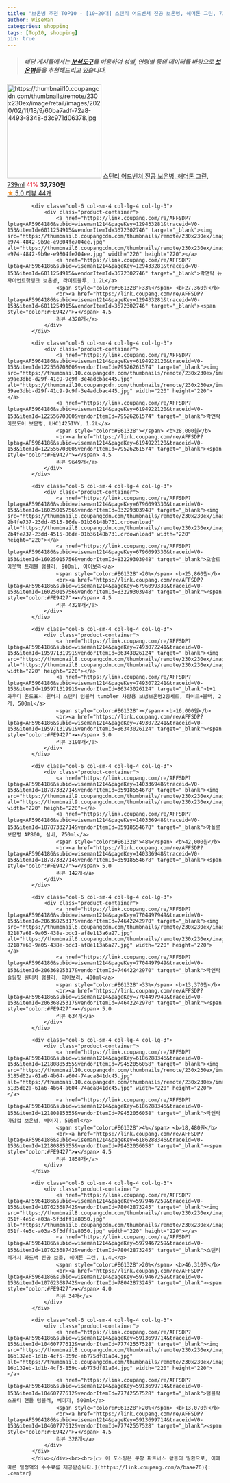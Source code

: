 ```yaml
---
title: "보온병 추천 TOP10 - [10~20대] 스탠리 어드벤처 진공 보온병, 해머톤 그린, 739ml"
author: WiseMan
categories: shopping
tags: [Top10, shopping]
pin: true
---
```


> ##### 해당 게시물에서는 [**분석도구**](https://itemscout.io/)를 이용하여 **성별**, **연령별** 등의 데이터를 바탕으로 [**보온병**](https://link.coupang.com/a/baae76)들을 추천해드리고 있습니다.
<div class="container"><div class="row">
            <div class="col-6 col-sm-4 col-lg-4 col-lg-3">
                <div class="product-container">
                    <a href="https://link.coupang.com/re/AFFSDP?lptag=AF5964186&subid=wiseman1214&pageKey=1825939698&traceid=V0-153&itemId=2259681245&vendorItemId=70256970465" target="_blank"><img src="https://thumbnail10.coupangcdn.com/thumbnails/remote/230x230ex/image/retail/images/2020/02/11/18/9/60ba7adf-72a8-4493-8348-d3c971d06378.jpg" alt="https://thumbnail10.coupangcdn.com/thumbnails/remote/230x230ex/image/retail/images/2020/02/11/18/9/60ba7adf-72a8-4493-8348-d3c971d06378.jpg" width="220" height="220"></a>
                    <a href="https://link.coupang.com/re/AFFSDP?lptag=AF5964186&subid=wiseman1214&pageKey=1825939698&traceid=V0-153&itemId=2259681245&vendorItemId=70256970465" target="_blank">스탠리 어드벤처 진공 보온병, 해머톤 그린, 739ml</a>
                    <span style="color:#E61328">41%</span> <b>37,730원</b>
                    <br><a href="https://link.coupang.com/re/AFFSDP?lptag=AF5964186&subid=wiseman1214&pageKey=1825939698&traceid=V0-153&itemId=2259681245&vendorItemId=70256970465" target="_blank"><span style="color:#FE9427">★</span> 5.0
                    리뷰 44개</a>
                </div>
            </div>
            
            <div class="col-6 col-sm-4 col-lg-4 col-lg-3">
                <div class="product-container">
                    <a href="https://link.coupang.com/re/AFFSDP?lptag=AF5964186&subid=wiseman1214&pageKey=129433281&traceid=V0-153&itemId=6011254915&vendorItemId=3672302746" target="_blank"><img src="https://thumbnail6.coupangcdn.com/thumbnails/remote/230x230ex/image/product/image/vendoritem/2018/11/29/3672302746/44d458cd-e974-4842-9b9e-e9804fe704ee.jpg" alt="https://thumbnail6.coupangcdn.com/thumbnails/remote/230x230ex/image/product/image/vendoritem/2018/11/29/3672302746/44d458cd-e974-4842-9b9e-e9804fe704ee.jpg" width="220" height="220"></a>
                    <a href="https://link.coupang.com/re/AFFSDP?lptag=AF5964186&subid=wiseman1214&pageKey=129433281&traceid=V0-153&itemId=6011254915&vendorItemId=3672302746" target="_blank">락앤락 뉴자이언트핫탱크 보온병, 라이트블루, 1.2L</a>
                    <span style="color:#E61328">33%</span> <b>27,360원</b>
                    <br><a href="https://link.coupang.com/re/AFFSDP?lptag=AF5964186&subid=wiseman1214&pageKey=129433281&traceid=V0-153&itemId=6011254915&vendorItemId=3672302746" target="_blank"><span style="color:#FE9427">★</span> 4.5
                    리뷰 4328개</a>
                </div>
            </div>
            
            <div class="col-6 col-sm-4 col-lg-4 col-lg-3">
                <div class="product-container">
                    <a href="https://link.coupang.com/re/AFFSDP?lptag=AF5964186&subid=wiseman1214&pageKey=6194922120&traceid=V0-153&itemId=12255670800&vendorItemId=79526261574" target="_blank"><img src="https://thumbnail10.coupangcdn.com/thumbnails/remote/230x230ex/image/retail/images/1827861326810049-59ae3dbb-d29f-41c9-9c9f-3e4adcbac445.jpg" alt="https://thumbnail10.coupangcdn.com/thumbnails/remote/230x230ex/image/retail/images/1827861326810049-59ae3dbb-d29f-41c9-9c9f-3e4adcbac445.jpg" width="220" height="220"></a>
                    <a href="https://link.coupang.com/re/AFFSDP?lptag=AF5964186&subid=wiseman1214&pageKey=6194922120&traceid=V0-153&itemId=12255670800&vendorItemId=79526261574" target="_blank">락앤락 아웃도어 보온병, LHC1425IVY, 1.2L</a>
                    <span style="color:#E61328"></span> <b>28,000원</b>
                    <br><a href="https://link.coupang.com/re/AFFSDP?lptag=AF5964186&subid=wiseman1214&pageKey=6194922120&traceid=V0-153&itemId=12255670800&vendorItemId=79526261574" target="_blank"><span style="color:#FE9427">★</span> 4.5
                    리뷰 9649개</a>
                </div>
            </div>
            
            <div class="col-6 col-sm-4 col-lg-4 col-lg-3">
                <div class="product-container">
                    <a href="https://link.coupang.com/re/AFFSDP?lptag=AF5964186&subid=wiseman1214&pageKey=6796099330&traceid=V0-153&itemId=16025015756&vendorItemId=83229303948" target="_blank"><img src="https://thumbnail8.coupangcdn.com/thumbnails/remote/230x230ex/image/retail/images/2442515730704631-2b4fe737-23dd-4515-86de-01b36148b731.crdownload" alt="https://thumbnail8.coupangcdn.com/thumbnails/remote/230x230ex/image/retail/images/2442515730704631-2b4fe737-23dd-4515-86de-01b36148b731.crdownload" width="220" height="220"></a>
                    <a href="https://link.coupang.com/re/AFFSDP?lptag=AF5964186&subid=wiseman1214&pageKey=6796099330&traceid=V0-153&itemId=16025015756&vendorItemId=83229303948" target="_blank">오슬로 아웃백 트래블 텀블러, 900ml, 아이보리</a>
                    <span style="color:#E61328">20%</span> <b>25,860원</b>
                    <br><a href="https://link.coupang.com/re/AFFSDP?lptag=AF5964186&subid=wiseman1214&pageKey=6796099330&traceid=V0-153&itemId=16025015756&vendorItemId=83229303948" target="_blank"><span style="color:#FE9427">★</span> 4.5
                    리뷰 4328개</a>
                </div>
            </div>
            
            <div class="col-6 col-sm-4 col-lg-4 col-lg-3">
                <div class="product-container">
                    <a href="https://link.coupang.com/re/AFFSDP?lptag=AF5964186&subid=wiseman1214&pageKey=7493072241&traceid=V0-153&itemId=19597131991&vendorItemId=86343026124" target="_blank"><img src="https://thumbnail8.coupangcdn.com/thumbnails/remote/230x230ex/image/vendor_inventory/a2e4/61563780934ed0c455e5fa00d2e87da90a7b1ba482a403b3bf6a73a7eb7d.jpg" alt="https://thumbnail8.coupangcdn.com/thumbnails/remote/230x230ex/image/vendor_inventory/a2e4/61563780934ed0c455e5fa00d2e87da90a7b1ba482a403b3bf6a73a7eb7d.jpg" width="220" height="220"></a>
                    <a href="https://link.coupang.com/re/AFFSDP?lptag=AF5964186&subid=wiseman1214&pageKey=7493072241&traceid=V0-153&itemId=19597131991&vendorItemId=86343026124" target="_blank">1+1 와우디 온도표시 원터치 스탠리 텀블러 tumbler 차량용 보냉보온병2종세트, 화이트+블랙, 2개, 500ml</a>
                    <span style="color:#E61328"></span> <b>16,000원</b>
                    <br><a href="https://link.coupang.com/re/AFFSDP?lptag=AF5964186&subid=wiseman1214&pageKey=7493072241&traceid=V0-153&itemId=19597131991&vendorItemId=86343026124" target="_blank"><span style="color:#FE9427">★</span> 5.0
                    리뷰 3198개</a>
                </div>
            </div>
            
            <div class="col-6 col-sm-4 col-lg-4 col-lg-3">
                <div class="product-container">
                    <a href="https://link.coupang.com/re/AFFSDP?lptag=AF5964186&subid=wiseman1214&pageKey=140336948&traceid=V0-153&itemId=18787332714&vendorItemId=85918554678" target="_blank"><img src="https://thumbnail9.coupangcdn.com/thumbnails/remote/230x230ex/image/vendor_inventory/54ce/4d60adadf35ed10f924cdec521364c7282b5d1fd5d3c43b74443c8cb1693.jpg" alt="https://thumbnail9.coupangcdn.com/thumbnails/remote/230x230ex/image/vendor_inventory/54ce/4d60adadf35ed10f924cdec521364c7282b5d1fd5d3c43b74443c8cb1693.jpg" width="220" height="220"></a>
                    <a href="https://link.coupang.com/re/AFFSDP?lptag=AF5964186&subid=wiseman1214&pageKey=140336948&traceid=V0-153&itemId=18787332714&vendorItemId=85918554678" target="_blank">아폴로 보온병 AP800, 실버, 750ml</a>
                    <span style="color:#E61328">48%</span> <b>42,000원</b>
                    <br><a href="https://link.coupang.com/re/AFFSDP?lptag=AF5964186&subid=wiseman1214&pageKey=140336948&traceid=V0-153&itemId=18787332714&vendorItemId=85918554678" target="_blank"><span style="color:#FE9427">★</span> 5.0
                    리뷰 142개</a>
                </div>
            </div>
            
            <div class="col-6 col-sm-4 col-lg-4 col-lg-3">
                <div class="product-container">
                    <a href="https://link.coupang.com/re/AFFSDP?lptag=AF5964186&subid=wiseman1214&pageKey=7704497949&traceid=V0-153&itemId=20636825317&vendorItemId=74642242970" target="_blank"><img src="https://thumbnail6.coupangcdn.com/thumbnails/remote/230x230ex/image/retail/images/7794443096766409-82187a68-9a05-438e-bdc1-af8e113a6a27.jpg" alt="https://thumbnail6.coupangcdn.com/thumbnails/remote/230x230ex/image/retail/images/7794443096766409-82187a68-9a05-438e-bdc1-af8e113a6a27.jpg" width="220" height="220"></a>
                    <a href="https://link.coupang.com/re/AFFSDP?lptag=AF5964186&subid=wiseman1214&pageKey=7704497949&traceid=V0-153&itemId=20636825317&vendorItemId=74642242970" target="_blank">락앤락 슬림핏 원터치 텀블러, 아이보리, 400ml</a>
                    <span style="color:#E61328">33%</span> <b>13,370원</b>
                    <br><a href="https://link.coupang.com/re/AFFSDP?lptag=AF5964186&subid=wiseman1214&pageKey=7704497949&traceid=V0-153&itemId=20636825317&vendorItemId=74642242970" target="_blank"><span style="color:#FE9427">★</span> 5.0
                    리뷰 634개</a>
                </div>
            </div>
            
            <div class="col-6 col-sm-4 col-lg-4 col-lg-3">
                <div class="product-container">
                    <a href="https://link.coupang.com/re/AFFSDP?lptag=AF5964186&subid=wiseman1214&pageKey=6186288346&traceid=V0-153&itemId=12180885355&vendorItemId=79452056058" target="_blank"><img src="https://thumbnail10.coupangcdn.com/thumbnails/remote/230x230ex/image/retail/images/2350395813523987-5185d02a-61a6-4b64-a604-74aca841dc45.jpg" alt="https://thumbnail10.coupangcdn.com/thumbnails/remote/230x230ex/image/retail/images/2350395813523987-5185d02a-61a6-4b64-a604-74aca841dc45.jpg" width="220" height="220"></a>
                    <a href="https://link.coupang.com/re/AFFSDP?lptag=AF5964186&subid=wiseman1214&pageKey=6186288346&traceid=V0-153&itemId=12180885355&vendorItemId=79452056058" target="_blank">락앤락 마망컵 보온병, 베이지, 505ml</a>
                    <span style="color:#E61328">4%</span> <b>18,480원</b>
                    <br><a href="https://link.coupang.com/re/AFFSDP?lptag=AF5964186&subid=wiseman1214&pageKey=6186288346&traceid=V0-153&itemId=12180885355&vendorItemId=79452056058" target="_blank"><span style="color:#FE9427">★</span> 4.5
                    리뷰 1858개</a>
                </div>
            </div>
            
            <div class="col-6 col-sm-4 col-lg-4 col-lg-3">
                <div class="product-container">
                    <a href="https://link.coupang.com/re/AFFSDP?lptag=AF5964186&subid=wiseman1214&pageKey=5979467259&traceid=V0-153&itemId=10762368742&vendorItemId=78042873245" target="_blank"><img src="https://thumbnail8.coupangcdn.com/thumbnails/remote/230x230ex/image/retail/images/2021/08/06/17/8/d567a3e4-051f-4e5c-a03a-5f3dff1e8050.jpg" alt="https://thumbnail8.coupangcdn.com/thumbnails/remote/230x230ex/image/retail/images/2021/08/06/17/8/d567a3e4-051f-4e5c-a03a-5f3dff1e8050.jpg" width="220" height="220"></a>
                    <a href="https://link.coupang.com/re/AFFSDP?lptag=AF5964186&subid=wiseman1214&pageKey=5979467259&traceid=V0-153&itemId=10762368742&vendorItemId=78042873245" target="_blank">스탠리 레거시 콰드백 진공 보틀, 해머톤 그린, 1.4L</a>
                    <span style="color:#E61328">20%</span> <b>46,310원</b>
                    <br><a href="https://link.coupang.com/re/AFFSDP?lptag=AF5964186&subid=wiseman1214&pageKey=5979467259&traceid=V0-153&itemId=10762368742&vendorItemId=78042873245" target="_blank"><span style="color:#FE9427">★</span> 4.0
                    리뷰 34개</a>
                </div>
            </div>
            
            <div class="col-6 col-sm-4 col-lg-4 col-lg-3">
                <div class="product-container">
                    <a href="https://link.coupang.com/re/AFFSDP?lptag=AF5964186&subid=wiseman1214&pageKey=5913699714&traceid=V0-153&itemId=10460777612&vendorItemId=77742557528" target="_blank"><img src="https://thumbnail8.coupangcdn.com/thumbnails/remote/230x230ex/image/retail/images/553286806973658-16b132eb-1d1b-4cf5-859c-eb775df81a04.jpg" alt="https://thumbnail8.coupangcdn.com/thumbnails/remote/230x230ex/image/retail/images/553286806973658-16b132eb-1d1b-4cf5-859c-eb775df81a04.jpg" width="220" height="220"></a>
                    <a href="https://link.coupang.com/re/AFFSDP?lptag=AF5964186&subid=wiseman1214&pageKey=5913699714&traceid=V0-153&itemId=10460777612&vendorItemId=77742557528" target="_blank">텀블락 스포티 핸들 텀블러, 베이지, 500ml</a>
                    <span style="color:#E61328">20%</span> <b>13,070원</b>
                    <br><a href="https://link.coupang.com/re/AFFSDP?lptag=AF5964186&subid=wiseman1214&pageKey=5913699714&traceid=V0-153&itemId=10460777612&vendorItemId=77742557528" target="_blank"><span style="color:#FE9427">★</span> 4.5
                    리뷰 328개</a>
                </div>
            </div>
            </div></div><br><br>[👉 이 포스팅은 쿠팡 파트너스 활동의 일환으로, 이에 따른 일정액의 수수료를 제공받습니다.](https://link.coupang.com/a/baae76){: .center}